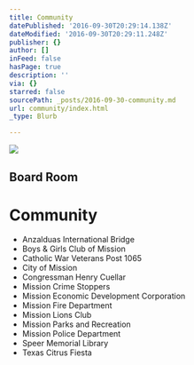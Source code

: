 ```yaml
---
title: Community
datePublished: '2016-09-30T20:29:14.138Z'
dateModified: '2016-09-30T20:29:11.248Z'
publisher: {}
author: []
inFeed: false
hasPage: true
description: ''
via: {}
starred: false
sourcePath: _posts/2016-09-30-community.md
url: community/index.html
_type: Blurb

---
```

<article style=""><img src="https://the-grid-user-content.s3-us-west-2.amazonaws.com/093fc0fe-63d6-41cd-95c0-19d6f989e268.jpg" /><h1>Board Room</h1></article>

# Community

* Anzalduas International Bridge
* Boys & Girls Club of Mission
* Catholic War Veterans Post 1065
* City of Mission
* Congressman Henry Cuellar
* Mission Crime Stoppers
* Mission Economic Development Corporation
* Mission Fire Department
* Mission Lions Club
* Mission Parks and Recreation
* Mission Police Department
* Speer Memorial Library
* Texas Citrus Fiesta
